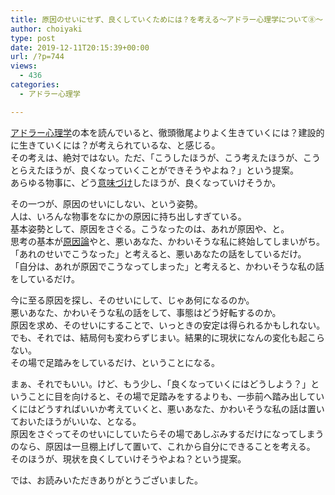 ```yaml
---
title: 原因のせいにせず、良くしていくためには？を考える〜アドラー心理学について⑧〜
author: choiyaki
type: post
date: 2019-12-11T20:15:39+00:00
url: /?p=744
views:
  - 436
categories:
  - アドラー心理学

---
```

<a href="https://scrapbox.io/choiyaki-hondana/%E3%82%A2%E3%83%89%E3%83%A9%E3%83%BC%E5%BF%83%E7%90%86%E5%AD%A6" draggable="false">アドラー心理学</a>の本を読んでいると、徹頭徹尾よりよく生きていくには？建設的に生きていくには？が考えられているな、と感じる。  
その考えは、絶対ではない。ただ、「こうしたほうが、こう考えたほうが、こうとらえたほうが、良くなっていくことができそうやよね？」という提案。  
あらゆる物事に、どう<a href="https://scrapbox.io/choiyaki-hondana/%E6%84%8F%E5%91%B3%E3%81%A5%E3%81%91" draggable="false">意味づけ</a>したほうが、良くなっていけそうか。

その一つが、原因のせいにしない、という姿勢。  
人は、いろんな物事をなにかの原因に持ち出しすぎている。  
基本姿勢として、原因をさぐる。こうなったのは、あれが原因や、と。  
思考の基本が[原因論][1]やと、悪いあなた、かわいそうな私に終始してしまいがち。  
「あれのせいでこうなった」と考えると、悪いあなたの話をしているだけ。  
「自分は、あれが原因でこうなってしまった」と考えると、かわいそうな私の話をしているだけ。

今に至る原因を探し、そのせいにして、じゃあ何になるのか。  
悪いあなた、かわいそうな私の話をして、事態はどう好転するのか。  
原因を求め、そのせいにすることで、いっときの安定は得られるかもしれない。  
でも、それでは、結局何も変わらずじまい。結果的に現状になんの変化も起こらない。  
その場で足踏みをしているだけ、ということになる。

まぁ、それでもいい。けど、もう少し、「良くなっていくにはどうしよう？」ということに目を向けると、その場で足踏みをするよりも、一歩前へ踏み出していくにはどうすればいいか考えていくと、悪いあなた、かわいそうな私の話は置いておいたほうがいいな、となる。  
原因をさぐってそのせいにしていたらその場であしぶみするだけになってしまうのなら、原因は一旦棚上げして置いて、これから自分にできることを考える。  
そのほうが、現状を良くしていけそうやよね？という提案。

では、お読みいただきありがとうございました。

 [1]: https://scrapbox.io/choiyaki-hondana/%E5%8E%9F%E5%9B%A0%E8%AB%96